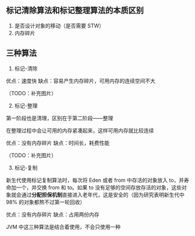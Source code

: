 ## 标记清除算法和标记整理算法的本质区别

1. 是否设计对象的移动（是否需要 STW）
2. 内存碎片

## 三种算法

1. 标记-清除

优点：速度快
缺点：容易产生内存碎片，可用内存的连续空间不大

（TODO：补充图片）

2. 标记-整理

第一阶段也是清理，区别在于第二阶段——整理

在整理过程中会让可用的内存紧凑起来，这样可用内存就比较连续

优点：没有内存碎片
缺点：时间长，耗费性能

（TODO：补充图片）

3. 标记-复制

新生代使用标记复制算法时，每次将 Eden 或者 from 中存活的对象放入 to，并寿命加一个，并交换 from 和 to。如果 to 没有足够的空间存放存活的对象，这些对象就会通过**分配担保机制**直接进入老年代，这是安全的（因为研究表明新生代中 98% 的对象都熬不过第一轮回收）

优点：没有内存碎片
缺点：占用两份内存

JVM 中这三种算法是结合着使用，不会只使用一种